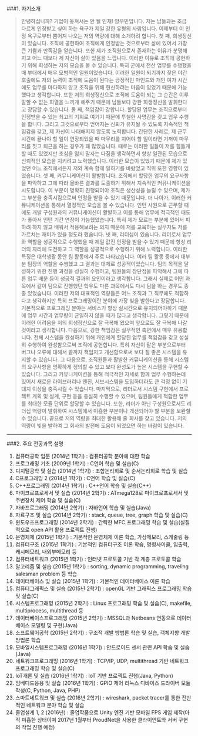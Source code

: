 ﻿###1. 자기소개 

> 안녕하십니까? 기업이 놓쳐서는 안 될 인재! 양우민입니다. 저는 남들과는 조금 다르게 인정받고 싶어 하는 욕구가 제일 강한 유형의 사람입니다. 이제부터 이 인정 욕구로부터 뿜어져 나오는 저의 역량에 대해 소개하려 합니다.
> 첫 째, 희생정신이 있습니다. 조직에 공헌하여 조직에게 인정받는 것으로부터 삶에 있어서 가장 큰 기쁨과 만족감을 얻습니다. 또한 제가 조직원으로서 존재하는 이유가 분명해지고 어느 때보다 제 자신이 살아 있음을 느낍니다. 이러한 이유로 조직에 공헌하기 위해 희생하는 저의 모습을 볼 수 있습니다. 특히 군에서 전산 업무를 수행했을 때 부대에서 매우 모범적인 일원이었습니다. 이러한 일원이 되기까지 잦은 야간 호출에도 저의 능력이 조직에 도움이 된다는 긍정적인 마인드와 개인 여가 시간에도 업무를 마다하지 않고 조직을 위해 헌신하려는 마음이 있었기 때문에 가능했다고 생각합니다. 또한 저의 희생정신으로 조직에 도움이 되는 그 순간은 이루 말할 수 없는 희열을 느끼게 해주기 때문에 남들보다 강한 희생정신을 발휘한다고 장담할 수 있습니다.
 둘 째, 책임감이 강합니다. 할당된 업무는 조직으로부터 인정받을 수 있는 최고의 기회로 여기기 때문에 투철한 사명감을 갖고 업무 수행을 합니다. 그리고 그것으로부터 얻어지는 신뢰가 유지될 수 있도록 지속적인 책임감을 갖고, 제 자신이 나태해지지 않도록 노력합니다. 간단한 사례로, 제 근무 시간에 끝나야 할 일이 연장되었을 때 마무리를 지어야 할 일이라면 기꺼이 마무리를 짓고 퇴근을 하는 경우가 꽤 많았습니다. 때로는 이러한 일들이 저를 힘들게 할 때도 있었지만 초심을 잃지 말자는 다짐을 생각하면서 항상 일관된 모습으로 신뢰적인 모습을 지키려고 노력했습니다. 이러한 모습이 있었기 때문에 제가 있었던 어느 조직에서든지 저와 계속 함께 일하기를 바랐었고 직위 또한 영향이 있었습니다.
 셋 째, 커뮤니케이션이 활발합니다. 조직에서 할당한 업무의 요구사항을 파악하고 그에 따라 올바른 결과를 도출하기 위해서 지속적인 커뮤니케이션을 시도합니다. 이 부분이 명확히 진행되어야 조직은 생산성을 늘릴 수 있으며, 제가 그 부분을 충족시킴으로써 인정을 받을 수 있기 때문입니다. 더 나아가, 이러한 커뮤니케이션을 통해서 열정적인 모습을 볼 수 있습니다. 인턴 사원으로 근무할 때에도 개발 구성원과의 커뮤니케이션이 활발하고 이를 통해 업무에 적극적인 태도가 좋아서 인턴 기간 연장이 가능했었습니다. 특히 제가 모르는 부분에 있어서 피하려 하지 않고 배워서 적용해보려는 의지 때문에 저를 교육하는 실무자도 저를 가르치는 재미가 있을 정도라 했습니다.
 넷 째, 리더십이 있습니다. 리더로서 업무와 역할을 성공적으로 수행했을 때 제일 값진 인정을 받을 수 있기 때문에 항상 리더의 자리에 도전하고 그 역할을 성공적으로 수행하기 위해 노력합니다. 이러한 특징은 대학생활 동안 팀 활동에서 주로 나타났습니다. 여러 팀 활동 중에서 대부분 팀장의 역할을 수행했고 그 결과는 대체로 성공적이었습니다. 팀의 목적을 달성하기 위한 진행 과정을 성실히 수행하고, 팀원들의 장단점을 파악해서 그에 따른 업무 배분 등이 성공적 결과의 요인이라고 생각합니다. 그래서 실제로 어떤 과목에서 같이 팀으로 진행했던 학우도 다른 과목에서도 다시 팀을 하는 경우도 종종 있었습니다. 
 이러한 저의 대표적인 역량들은 어느 조직과 그 직무에도 적합하다고 생각하지만 특히 프로그래밍이란 분야에 가장 빛을 발한다고 장담합니다. 기본적으로 프로그래밍 분야는 서비스가 항상 실시간으로 유지되어야하기 때문에 업무 시간과 업무량이 균일하지 않을 때가 많다고 생각합니다. 그렇기 때문에 이러한 어려움을 저의 희생정신으로 잘 극복해 왔으며 앞으로도 잘 극복해 나갈 것이라고 생각합니다. 다음으로, 강한 책임감은 실무적인 측면에서 매우 유용합니다. 전체 시스템을 완성하기 위해 개인에게 할당된 업무를 책임감을 갖고 성실히 수행하여 완성함으로써 조직에 공헌합니다. 특히 자신이 맡은 부분으로부터 버그나 오류에 대해서 끝까지 책임지고 개선함으로써 보다 질 좋은 시스템을 유지할 수 있습니다. 그 다음으로, 조직원들과 활발한 커뮤니케이션을 통해 시스템의 요구사항을 명확하게 정의할 수 있고 보다 완성도가 높은 시스템을 구현할 수 있습니다. 그리고 커뮤니케이션을 통해 적극적인 자세로 함께 업무 수행하는데 있어서 새로운 라이브러리나 엔진, 서브시스템을 도입하더라도 큰 걱정 없이 기대치 이상을 충족시킬 수 있습니다. 마지막으로, 리더로서 시스템 구현에서 프로젝트 계획 및 설계, 구현 등을 충실히 수행할 수 있으며, 팀원들에게 적합한 업무를 최대한 모듈 단위로 할당할 수 있습니다. 또한, 리더가 아닌 구성원으로서도 리더십 역량이 발휘하여 시스템에서 미흡한 부분이나 개선되어야 할 부분을 보완할 수 있습니다.
 끝으로 저의 역량을 최대한 활용해 줄 회사를 찾고 있습니다. 저의 역량이 빛을 발하여 그 회사의 발전에 도움이 되었으면 하는 바람이 있습니다. 

-------------

###2. 주요 전공과목 설명

1) 컴퓨터공학 입문 (2014년 1학기) : 컴퓨터공학 분야에 대한 학습
2) 프로그래밍 기초 (2009년 1학기) : C언어 학습 및 실습(C)
3) 디지털공학 및 실습 (2014년 1학기) : 조합논리회로 및 순서논리회로 학습 및 실습
4) C프로그래밍 2 (2014년 1학기) : C언어 학습 및 실습(C)
5) C++프로그래밍 (2014년 1학기) : C++언어 학습 및 실습(C++)
6) 마이크로프로세서 및 실습 (2014년 2학기) : ATmega128로 마이크로프로세서 및 주변장치 제어 학습 및 실습(C)
7) 자바프로그래밍 (2014년 2학기) : 자바언어 학습 및 실습(Java)
8) 자료구조 및 실습 (2014년 2학기) : stack, queue, tree, graph 학습 및 실습(C)
9) 윈도우즈프로그래밍 (2014년 2학기) : 간략한 MFC 프로그래밍 학습 및 실습(실질적으로 open API 활용 프로젝트 진행)
10) 운영체제 (2015년 1학기) : 기본적인 운영체제 이론 학습, 가상메모리, 스케줄링 등
11) 컴퓨터구조 (2015년 1학기) : 기본적인 컴퓨터구조 이론 학습, 명령사이클, 입출력, 캐시메모리, 내외부메모리 등
12) 컴퓨터네트워크 (2015년 1학기) : 인터넷 프로토콜 기반 각 계층 프로토콜 학습
13) 알고리즘 및 실습 (2015년 1학기) : sorting, dynamic programming, traveling salesman problem 등 학습
14) 데이터베이스 및 실습 (2015년 1학기) : 기본적인 데이터베이스 이론 학습
15) 컴퓨터그래픽스 및 실습 (2015년 2학기) : openGL 기반 그래픽스 프로그래밍 학습 및 실습(C)
16) 시스템프로그래밍 (2015년 2학기) : Linux 프로그래밍 학습 및 실습(C), makefile, multiprocess, multithread 등
17) 데이터베이스프로그래밍 (2015년 2학기) : MSSQL과 Netbeans 연동으로 데이터베이스 모델링 및 구현(Java)
18) 소프트웨어공학 (2015년 2학기) : 구조적 개발 방법론 학습 및 실습, 객체지향 개발 방법론 학습
19) 모바일시스템프로그래밍 (2016년 1학기) : 안드로이드 센서 관련 API 학습 및 실습(Java)
20) 네트워크프로그래밍 (2016년 1학기) : TCP/IP, UDP, multithread 기반 네트워크 프로그래밍 학습 및 실습(C)
21) IoT개론 및 실습 (2016년 1학기) : IoT 기반 프로젝트 진행(Java, Python)
22) 임베디드응용 및 실습 (2016년 1학기) : GPIO 제어 리눅스 디바이스 드라이버 모듈 작성(C, Python, Java, PHP)
23) 스마트네트워크 및 실습 (2016년 2학기) : wireshark, packet tracer를 통한 전반적인 네트워크 분야 학습 및 실습
24) 졸업설계 1, 2 (2016년) : 졸업작품으로 Unity 엔진 기반 모바일 FPS 게임 제작(아직 미흡한 상태이며 2017년 1월부터 ProudNet을 사용한 클라이언트와 서버 구현의 작업 진행 예정)